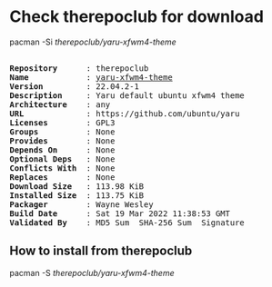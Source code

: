 # Check therepoclub for download

pacman -Si *therepoclub/yaru-xfwm4-theme*

<div class="highlight"><pre class="highlight"><text>
<b>Repository</b>      : therepoclub
<b>Name</b>            : <a href="../../x86_64/yaru-xfwm4-theme-22.04.3.1-1-any.pkg.tar.zst">yaru-xfwm4-theme</a>
<b>Version</b>         : 22.04.2-1
<b>Description</b>     : Yaru default ubuntu xfwm4 theme
<b>Architecture</b>    : any
<b>URL</b>             : https://github.com/ubuntu/yaru
<b>Licenses</b>        : GPL3
<b>Groups</b>          : None
<b>Provides</b>        : None
<b>Depends On</b>      : None
<b>Optional Deps</b>   : None
<b>Conflicts With</b>  : None
<b>Replaces</b>        : None
<b>Download Size</b>   : 113.98 KiB
<b>Installed Size</b>  : 113.75 KiB
<b>Packager</b>        : Wayne Wesley <wayne6324@gmail.com>
<b>Build Date</b>      : Sat 19 Mar 2022 11:38:53 GMT
<b>Validated By</b>    : MD5 Sum  SHA-256 Sum  Signature
</text></pre></div>

## How to install from therepoclub

pacman -S *therepoclub/yaru-xfwm4-theme*
